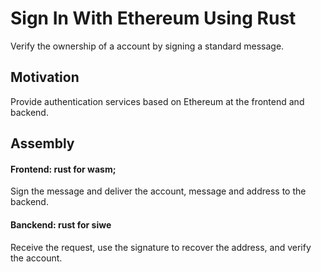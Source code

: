 # Sign In With Ethereum Using Rust

Verify the ownership of a account by signing a standard message.


## Motivation
Provide authentication services based on Ethereum at the frontend and backend.

## Assembly
#### Frontend: rust for wasm; 
Sign the message and deliver the account, message and address to the backend.
#### Banckend: rust for siwe
Receive the request, use the signature to recover the address, and verify the account.